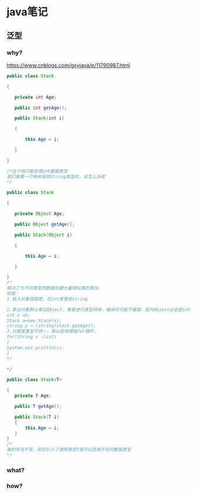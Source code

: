 # java笔记

## 泛型

### why?

https://www.cnblogs.com/gxyjava/p/11790987.html

```java
public class Stack

{

   private int Age;

   public int getAge();

   public Stack(int i)

   {

       this.Age = i;

   }

}

/*这个栈只能处理int数据类型
我们需要一个栈来保存String类型时，该怎么办呢
*/
```

```java
public class Stack

{

   private Object Age;

   public Object getAge();

   public Stack(Object i)

   {

       this.Age = i;

   }

}
/*
解决了为不同类型的数据创建大量相似类的情况。
但是：
1.放入对象很随意，往int堆里放string

2.拿出对象默认拿出Object，需要进行类型转换，编译时可能不报错，因为Object必定是int的父类，但类型转换时，int强制转化为string是必定会出错的。
int x =6;
Stack a=new Stack(x);
string y = (string)stack.getAge();
3.对象类类型不统一，难以启用增强for循环，
for(String s :list)
{
System.out.println(s);
}
*/

*/
```



```java
public class Stack<T>

{
   private T Age;

   public T getAge();

   public Stack(T i)
   {
       this.Age = i;
   }
}
/*
类的写法不变，知识引入了通用类型T就可以适用于任何数据类型
*/
```



### what?



### how?


